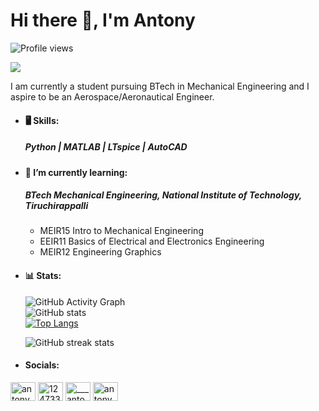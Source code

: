 # Hi there 👋, I'm Antony
![Profile views](https://gpvc.arturio.dev/cony-777) 

![](https://www.amacaerospace.com/wp-content/uploads/2017/02/amac-swiss-excellence-aviation-banner.jpg)

I am currently a student pursuing BTech in Mechanical Engineering and I aspire to be an Aerospace/Aeronautical Engineer. 

- #### 🖥 Skills: 
    ##### Python | MATLAB | LTspice | AutoCAD

- #### 📖  I’m currently learning:
    ##### BTech Mechanical Engineering, National Institute of Technology, Tiruchirappalli

    - MEIR15 Intro to Mechanical Engineering
    - EEIR11 Basics of Electrical and Electronics Engineering
    - MEIR12 Engineering Graphics

- #### 📊 Stats:

    ![GitHub Activity Graph](https://activity-graph.herokuapp.com/graph?username=cony-777)  
    ![GitHub stats](https://github-readme-stats.vercel.app/api?username=cony-777&show_icons=true)  
    [![Top Langs](https://github-readme-stats.vercel.app/api/top-langs/?username=cony-777)](https://github.com/anuraghazra/github-readme-stats)

    ![GitHub streak stats](https://github-readme-streak-stats.herokuapp.com/?user=cony-777)  



- #### Socials:

<p align="left">
<a href="https://www.linkedin.com/in/antony-raja-arulsekar-42a24a1b6/" target="blank"><img align="center" src="https://raw.githubusercontent.com/rahuldkjain/github-profile-readme-generator/master/src/images/icons/Social/linked-in-alt.svg" alt="antony raja arulsekar" height="30" width="40" /></a>
<a href="https://stackoverflow.com/users/12473302" target="blank"><img align="center" src="https://raw.githubusercontent.com/rahuldkjain/github-profile-readme-generator/master/src/images/icons/Social/stack-overflow.svg" alt="12473302" height="30" width="40" /></a>
<a href="https://instagram.com/___antony7___" target="blank"><img align="center" src="https://raw.githubusercontent.com/rahuldkjain/github-profile-readme-generator/master/src/images/icons/Social/instagram.svg" alt="___antony7___" height="30" width="40" /></a>
<a href="https://www.youtube.com/channel/UCoysau4x7cP8I2c1j8EMiAw" target="blank"><img align="center" src="https://raw.githubusercontent.com/rahuldkjain/github-profile-readme-generator/master/src/images/icons/Social/youtube.svg" alt="antony" height="30" width="40" /></a>
</p>


